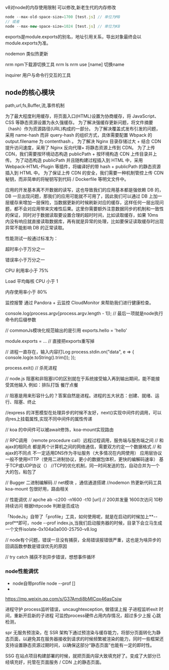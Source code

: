 v8对node的内存使用限制 可以修改,新老生代的内存修改
```js
node --max-old-space-size=1700 [test.js] // 单位为MB
// 或者
node --max-new-space-size=1024 [test.js] // 单位为KB
```
 


 exports是module.exports的别名，地址引用关系，导出对象最终会以module.exports为准。



nodemon 类似热更新 

nrm   npm下载源切换工具   nrm ls             nrm use [name] 切换name 

inquirer  用户与命令行交互的工具  

## node的核心模块

path,url,fs,Buffer,流,事件机制 


为了最大程度利用缓存，将页面入口(HTML)设置为协商缓存，将 JavaScript、CSS 等静态资源设置为永久强缓存。
为了解决强缓存更新问题，将文件摘要（hash）作为资源路径(URL)构成的一部分。
为了解决覆盖式发布引发的问题，采用 name-hash 而非 query-hash 的组织方式，具体需要配置 Wbpack 的 output.filename 为 contenthash 。
为了解决 Nginx 目录存储过大 + 结合 CDN 提升访问速度，采用了 Nginx 反向代理+ 将静态资源上传到 CDN。
为了上传 CDN，我们需要按环境动态构造 publicPath + 按环境构造 CDN 上传目录并上传。
为了动态构造 publicPath 并且随构建过程插入到 HTML 中，采用 Webpack-HTML-Plugin 等插件，将编译好的带 hash + publicPath 的静态资源插入到 HTML 中。
为了保证上传 CDN 的安全，我们需要一种机制管控上传 CDN 秘钥，而非简单的将秘钥写到代码 / Dockerfile 等明文文件中。


应用的开发基本离不开数据的读写，这也导致我们的应用基本都是强依赖 DB 的，DB 一旦出现问题，那我们的应用可能就不可用了，因此我们可以通过 DB 上加一层缓存来增加一层保险，当数据更新的时候刷新对应的缓存，这样任何一层出现问题，都不会对应用带来灾难性后果。这里你需要额外注意数据同步的机制和一致性的保证，同时对于数据读取要设置合理的超时时间，比如读取缓存，如果 10ms 内没有响应就直接读取数据库，再有就是异常的处理，比如要保证读取缓存时出现异常不能影响 DB 的正常读取。

性能测试一般通过标准为：

超时率小于万分之一

错误率小于万分之一

CPU 利用率小于 75%

Load 平均每核 CPU 小于 1

内存使用率小于 80%

监控报警
通过 Pandora + 云监控 CloudMonitor 来帮助我们进行健康检查。




console.log(process.argv[process.argv.length - 1]); // 最后一项就是node执行命令的后缀参数

// commonJs模块化规范输出的是引用
exports.hello = 'hello'

module.exports = ...
// 直接把exports重写掉

// 进程一直存在，输入内容打Log
process.stdin.on("data", e => {
  console.log(e.toString().trim());
});

process.exit()
// 杀死进程



// node.js         阻塞和非阻塞I/O的区别就在于系统接受输入再到输出期间，能不能接受其他输入 
例如：排队打饭 餐厅点餐


// 阻塞是用来形容什么的？答案自然是进程。进程的五大状态：创建、就绪、运行、阻塞、终止

//express 的洋葱模型在处理异步的时候不友好，next()实现中间件的调用，可以向res上挂载属性,实现不同中间件的属性传递

// koa 的中间件可以被await修饰，koa-mount实现路由

// RPC调用   （remote procedure call）远程过程调用，服务端与服务端之间
// 和ajax的相同点   都是两个计算机之间的网络通信，需要双方约定一个数据格式
// 和ajax的不同点   不一定适用DNS作为寻址服务（大多情况在内网使用）  应用层协议一般不使用HTTP（使用二进制协议，更小的数据包体积，更快的编解码速率）   基于TCP或UDP协议（）
//TCP的优化机制，同一时间发送的包，自动合并为一个大的包，粘包了

// Bugger 二进制编解码
// net模块 ，通信通道搭建
//nodemon 热更新代码工具
koa-mount 包很好用，路由相关

// 性能调优
// apche
ab -c200  -n1600 -t10  [url]
// 200并发量  1600次访问  10秒持续访问
根据httpcode 判断是否成功

「NodeJs」自带了「profile」工具，如何使用呢，就是在启动的时候加上**--prof**即可，node --prof index.js,当我们启动服务器的时候，目录下会立马生成一个文件isolate-0x104a0a000-25750-v8.log

// node有个问题，错误一旦没有捕获，全局错误报错很严重，这也是为啥异步的回调函数参数是错误优先的原因

// try catch 捕获不到异步错误，想想事件循环

### node性能调优
- node自带profile
  node --prof []
-

https://mp.weixin.qq.com/s/G37Amdj8bMlCqx46asCsjw

进程守护
process监听错误，uncaughtexception, 做错误上报
子进程监听exit 时间，重新开启新的子进程
可监控process硬件占用内存情况，超过多少上报
心跳检测，



spr 无服务预渲染，在 SSR 架构下通过预渲染与缓存能力，将部分页面转化为静态页面，以避免其在服务器接收到请求的时候频繁被渲染的能力，同时一些框架还支持设置静态资源过期时间，以确保这部分“静态页面”也能有一定的即时性。

SSG 在站点项目构建部署的时候，就把页面内容大致填充好了。变成了大部分已经填充好，托管在页面服务 / CDN 上的静态页面。
